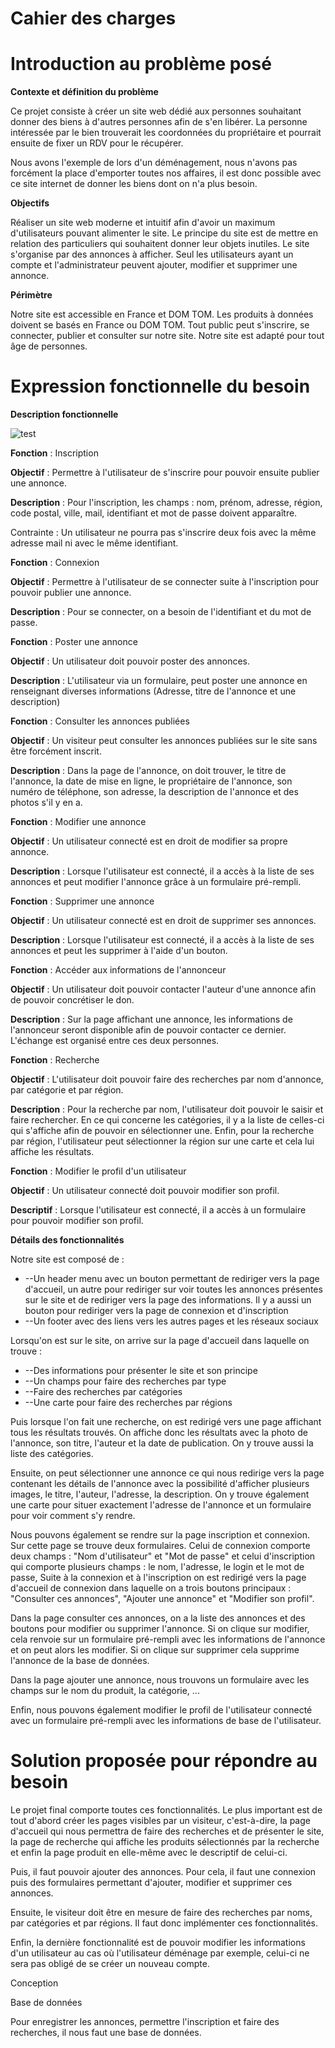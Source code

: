 

# Cahier des charges

# Introduction au problème posé

**Contexte et définition du problème**

Ce projet consiste à créer un site web dédié aux personnes souhaitant donner des biens à d&#39;autres personnes afin de s&#39;en libérer. La personne intéressée par le bien trouverait les  coordonnées du propriétaire et pourrait ensuite de fixer un RDV pour le récupérer.

Nous avons l&#39;exemple de lors d&#39;un déménagement, nous n&#39;avons pas forcément la place d&#39;emporter toutes nos affaires, il est donc possible avec ce site internet de donner les biens dont on n&#39;a plus besoin.

**Objectifs**

Réaliser un site web moderne et intuitif afin d&#39;avoir un maximum d&#39;utilisateurs pouvant alimenter le site. Le principe du site est de mettre en relation des particuliers qui souhaitent donner leur objets inutiles. Le site s&#39;organise par des annonces à afficher. Seul les utilisateurs ayant un compte et l&#39;administrateur peuvent ajouter, modifier et supprimer une annonce.

**Périmètre**

Notre site est accessible en France et DOM TOM. Les produits à données doivent se basés en France ou DOM TOM. Tout public peut s&#39;inscrire, se connecter, publier et consulter sur notre site. Notre site est adapté pour tout âge de personnes.



# Expression fonctionnelle du besoin

**Description fonctionnelle**

![test](https://raw.githubusercontent.com/nicomahery/projetGL/master/cas_utilisation.png)



**Fonction** : Inscription

**Objectif** : Permettre à l&#39;utilisateur de s&#39;inscrire pour pouvoir ensuite publier une annonce.

**Description** : Pour l&#39;inscription, les champs : nom, prénom, adresse, région, code postal, ville, mail, identifiant et mot de passe doivent apparaître.

Contrainte : Un utilisateur ne pourra pas s&#39;inscrire deux fois avec la même adresse mail ni avec le même identifiant.

**Fonction** : Connexion

**Objectif** : Permettre à l&#39;utilisateur de se connecter suite à l&#39;inscription pour pouvoir publier une annonce.

**Description** : Pour se connecter, on a besoin de l&#39;identifiant et du mot de passe.

**Fonction** : Poster une annonce

**Objectif** : Un utilisateur doit pouvoir poster des annonces.

**Description** : L&#39;utilisateur via un formulaire, peut poster une annonce en renseignant diverses informations (Adresse, titre de l&#39;annonce et une description)

**Fonction** : Consulter les annonces publiées

**Objectif** : Un visiteur peut consulter les annonces publiées sur le site sans être forcément inscrit.

**Description** : Dans la page de l&#39;annonce, on doit trouver, le titre de l&#39;annonce, la date de mise en ligne, le propriétaire de l&#39;annonce, son numéro de téléphone, son adresse, la description de l&#39;annonce et des photos s&#39;il y en a.

**Fonction** : Modifier une annonce

**Objectif** : Un utilisateur connecté est en droit de modifier sa propre annonce.

**Description** : Lorsque l&#39;utilisateur est connecté, il a accès à la liste de ses annonces et peut modifier l&#39;annonce grâce à un formulaire pré-rempli.

**Fonction** : Supprimer une annonce

**Objectif** : Un utilisateur connecté est en droit de supprimer ses annonces.

**Description** : Lorsque l&#39;utilisateur est connecté, il a accès à la liste de ses annonces et peut les supprimer à l&#39;aide d&#39;un bouton.

**Fonction** : Accéder aux informations de l&#39;annonceur

**Objectif** : Un utilisateur doit pouvoir contacter l&#39;auteur d&#39;une annonce afin de pouvoir concrétiser le don.

**Description** : Sur la page affichant une annonce, les informations de l&#39;annonceur seront disponible afin de pouvoir contacter ce dernier. L&#39;échange est organisé entre ces deux personnes.

**Fonction** : Recherche

**Objectif** : L&#39;utilisateur doit pouvoir faire des recherches par nom d&#39;annonce, par catégorie et par région.

**Description** : Pour la recherche par nom, l&#39;utilisateur doit pouvoir le saisir et faire rechercher. En ce qui concerne les catégories, il y a la liste de celles-ci qui s&#39;affiche afin de pouvoir en sélectionner une. Enfin, pour la recherche par région, l&#39;utilisateur peut sélectionner la région sur une carte et cela lui affiche les résultats.

**Fonction** : Modifier le profil d&#39;un utilisateur

**Objectif** : Un utilisateur connecté doit pouvoir modifier son profil.

**Descriptif** : Lorsque l&#39;utilisateur est connecté, il a accès à un formulaire pour pouvoir modifier son profil.

**Détails des fonctionnalités**

Notre site est composé de :

- --Un header menu avec un bouton permettant de rediriger vers la page d&#39;accueil, un autre pour rediriger sur voir toutes les annonces présentes sur le site et de rediriger vers la page des informations. Il y a aussi un bouton pour rediriger vers la page de connexion et d&#39;inscription
- --Un footer avec des liens vers les autres pages et les réseaux sociaux

Lorsqu&#39;on est sur le site, on arrive sur la page d&#39;accueil dans laquelle on trouve :

- --Des informations pour présenter le site et son principe
- --Un champs pour faire des recherches par type
- --Faire des recherches par catégories
- --Une carte pour faire des recherches par régions

Puis lorsque l&#39;on fait une recherche, on est redirigé vers une page affichant tous les résultats trouvés. On affiche donc les résultats avec la photo de l&#39;annonce, son titre, l&#39;auteur et la date de publication. On y trouve aussi la liste des catégories.

Ensuite, on peut sélectionner une annonce ce qui nous redirige vers la page contenant les détails de l&#39;annonce avec la possibilité d&#39;afficher plusieurs images, le titre, l&#39;auteur, l&#39;adresse, la description. On y trouve également une carte pour situer exactement l&#39;adresse de l&#39;annonce et un formulaire pour voir comment s&#39;y rendre.

Nous pouvons également se rendre sur la page inscription et connexion. Sur cette page se trouve deux formulaires. Celui de connexion comporte deux champs : &quot;Nom d&#39;utilisateur&quot; et &quot;Mot de passe&quot; et celui d&#39;inscription qui comporte plusieurs champs : le nom, l&#39;adresse, le login  et le mot de passe,  Suite à la connexion et à l&#39;inscription on est redirigé vers la page d&#39;accueil de connexion dans laquelle on a trois boutons principaux : &quot;Consulter ces annonces&quot;, &quot;Ajouter une annonce&quot; et &quot;Modifier son profil&quot;.

Dans la page consulter ces annonces, on a la liste des annonces et des boutons pour modifier ou supprimer l&#39;annonce. Si on clique sur modifier, cela renvoie sur un formulaire pré-rempli avec les informations de l&#39;annonce et on peut alors les modifier. Si on clique sur supprimer cela supprime l&#39;annonce de la base de données.

Dans la page ajouter une annonce, nous trouvons un formulaire avec les champs sur le nom du produit, la catégorie, ...

Enfin, nous pouvons également modifier le profil de l&#39;utilisateur connecté avec un formulaire pré-rempli avec les informations de base de l&#39;utilisateur.

# Solution proposée pour répondre au besoin

Le projet final comporte toutes ces fonctionnalités. Le plus important est de tout d&#39;abord créer les pages visibles par un visiteur, c&#39;est-à-dire, la page d&#39;accueil qui nous permettra de faire des recherches et de présenter le site, la page de recherche qui affiche les produits sélectionnés par la recherche et enfin la page produit en elle-même avec le descriptif de celui-ci.

Puis, il faut pouvoir ajouter des annonces. Pour cela, il faut une connexion puis des formulaires permettant d&#39;ajouter, modifier et supprimer ces annonces.

Ensuite, le visiteur doit être en mesure de faire des recherches par noms, par catégories et par régions. Il faut donc implémenter ces fonctionnalités.

Enfin, la dernière fonctionnalité est de pouvoir modifier les informations d&#39;un utilisateur au cas où l&#39;utilisateur déménage par exemple, celui-ci ne sera pas obligé de se créer un nouveau compte.

Conception

Base de données

Pour enregistrer les annonces, permettre l&#39;inscription et faire des recherches, il nous faut une base de données.
